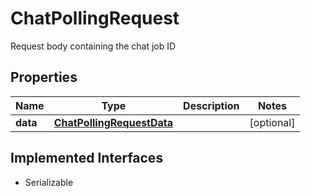 

# ChatPollingRequest

Request body containing the chat job ID

## Properties

Name | Type | Description | Notes
------------ | ------------- | ------------- | -------------
**data** | [**ChatPollingRequestData**](ChatPollingRequestData.md) |  |  [optional]


## Implemented Interfaces

* Serializable


